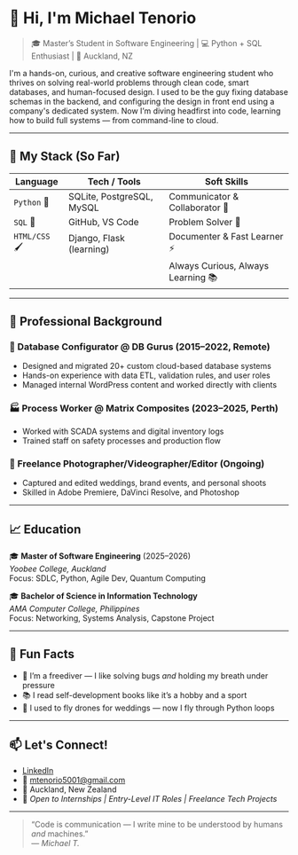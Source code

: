# 👋 Hi, I'm Michael Tenorio

> 🎓 Master’s Student in Software Engineering | 💻 Python + SQL Enthusiast | 📍 Auckland, NZ

I'm a hands-on, curious, and creative software engineering student who thrives on solving real-world problems 
through clean code, smart databases, and human-focused design. I used to be the guy fixing database schemas 
in the backend, and configuring the design in front end using a company's dedicated system. 
Now I’m diving headfirst into code, learning how to build full systems — from command-line to cloud.

---

## 🧠 My Stack (So Far)

| Language        | Tech / Tools                      | Soft Skills                      |
|----------------|-----------------------------------|----------------------------------|
| `Python` 🐍     | SQLite, PostgreSQL, MySQL        | Communicator & Collaborator 🤝   |
| `SQL` 💾        | GitHub, VS Code                  | Problem Solver 🧩                |
| `HTML/CSS` 🖌️   | Django, Flask (learning)         | Documenter & Fast Learner ⚡     |
|                  |                                 | Always Curious, Always Learning 📚 |


---

## 💼 Professional Background

### 🔧 Database Configurator @ DB Gurus (2015–2022, Remote)
- Designed and migrated 20+ custom cloud-based database systems  
- Hands-on experience with data ETL, validation rules, and user roles  
- Managed internal WordPress content and worked directly with clients

### 🏭 Process Worker @ Matrix Composites (2023–2025, Perth)
- Worked with SCADA systems and digital inventory logs  
- Trained staff on safety processes and production flow  

### 📸 Freelance Photographer/Videographer/Editor (Ongoing)
- Captured and edited weddings, brand events, and personal shoots  
- Skilled in Adobe Premiere, DaVinci Resolve, and Photoshop

---

## 📈 Education

🎓 **Master of Software Engineering** (2025–2026)  
*Yoobee College, Auckland*  
Focus: SDLC, Python, Agile Dev, Quantum Computing

🎓 **Bachelor of Science in Information Technology**  
*AMA Computer College, Philippines*  
Focus: Networking, Systems Analysis, Capstone Project

---

## 🌟 Fun Facts

- 🤿 I’m a freediver — I like solving bugs *and* holding my breath under pressure
- 📚 I read self-development books like it’s a hobby and a sport
- 🎥 I used to fly drones for weddings — now I fly through Python loops

---

## 📫 Let's Connect!

- [LinkedIn](https://linkedin.com/in/michael-tenorio-14636598)
- 📧 mtenorio5001@gmail.com
- 📍 Auckland, New Zealand
- 🚀 _Open to Internships | Entry-Level IT Roles | Freelance Tech Projects_

---

> “Code is communication — I write mine to be understood by humans *and* machines.”  
> — _Michael T._



<!---
mtenorio50/mtenorio50 is a ✨ special ✨ repository because its `README.md` (this file) appears on your GitHub profile.
You can click the Preview link to take a look at your changes.
--->
